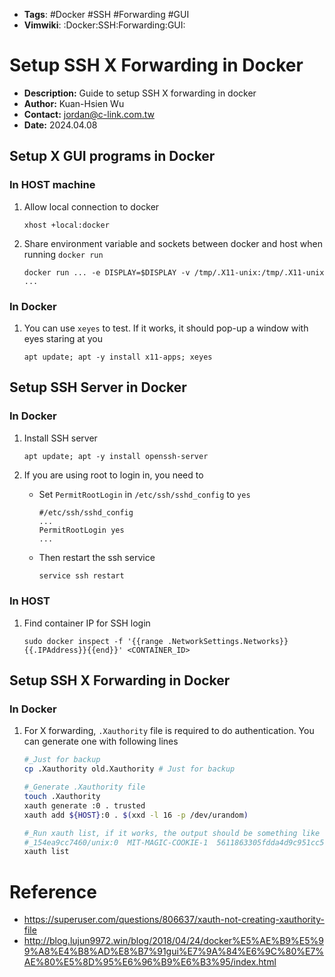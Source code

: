 - __Tags__: #Docker #SSH #Forwarding #GUI
- __Vimwiki__: :Docker:SSH:Forwarding:GUI:

# Setup SSH X Forwarding in Docker

- __Description:__ Guide to setup SSH X forwarding in docker
- __Author:__ Kuan-Hsien Wu
- __Contact:__ jordan@c-link.com.tw
- __Date:__ 2024.04.08

## Setup X GUI programs in Docker

### In HOST machine

1. Allow local connection to docker

   ```
   xhost +local:docker
   ```

2. Share environment variable and sockets between docker and host when running `docker run`

   ```
   docker run ... -e DISPLAY=$DISPLAY -v /tmp/.X11-unix:/tmp/.X11-unix ...
   ```

### In Docker

1. You can use `xeyes` to test. If it works, it should pop-up a window with eyes staring at you

   ```
   apt update; apt -y install x11-apps; xeyes
   ```

## Setup SSH Server in Docker

### In Docker

1. Install SSH server

   ```
   apt update; apt -y install openssh-server
   ```

2. If you are using root to login in, you need to

   - Set `PermitRootLogin` in `/etc/ssh/sshd_config` to `yes`

     ```
     #/etc/ssh/sshd_config
     ...
     PermitRootLogin yes
     ...
     ```

   - Then restart the ssh service

     ```bash
     service ssh restart
     ```

### In HOST

1. Find container IP for SSH login

   ```
   sudo docker inspect -f '{{range .NetworkSettings.Networks}}{{.IPAddress}}{{end}}' <CONTAINER_ID>
   ```

## Setup SSH X Forwarding in Docker

### In Docker

1. For X forwarding, `.Xauthority` file is required to do authentication. You can generate one with following lines

   ```bash
   #_Just for backup
   cp .Xauthority old.Xauthority # Just for backup

   #_Generate .Xauthority file
   touch .Xauthority
   xauth generate :0 . trusted
   xauth add ${HOST}:0 . $(xxd -l 16 -p /dev/urandom)

   #_Run xauth list, if it works, the output should be something like the following
   #_154ea9cc7460/unix:0  MIT-MAGIC-COOKIE-1  5611863305fdda4d9c951cc5eab591e6
   xauth list
   ```

# Reference

- https://superuser.com/questions/806637/xauth-not-creating-xauthority-file
- http://blog.lujun9972.win/blog/2018/04/24/docker%E5%AE%B9%E5%99%A8%E4%B8%AD%E8%B7%91gui%E7%9A%84%E6%9C%80%E7%AE%80%E5%8D%95%E6%96%B9%E6%B3%95/index.html
